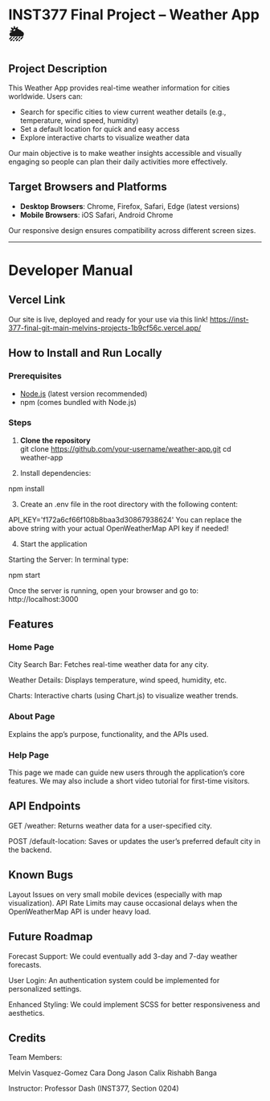 # INST377 Final Project – Weather App 🌦️

## Project Description
This Weather App provides real-time weather information for cities worldwide. Users can:
- Search for specific cities to view current weather details (e.g., temperature, wind speed, humidity)
- Set a default location for quick and easy access
- Explore interactive charts to visualize weather data

Our main objective is to make weather insights accessible and visually engaging so people can plan their daily activities more effectively.

## Target Browsers and Platforms
- **Desktop Browsers**: Chrome, Firefox, Safari, Edge (latest versions)  
- **Mobile Browsers**: iOS Safari, Android Chrome  

Our responsive design ensures compatibility across different screen sizes.

---

# Developer Manual

## Vercel Link
Our site is live, deployed and ready for your use via this link!
https://inst-377-final-git-main-melvins-projects-1b9cf56c.vercel.app/

## How to Install and Run Locally


### Prerequisites
- [Node.js](https://nodejs.org/) (latest version recommended)
- npm (comes bundled with Node.js)

### Steps
1. **Clone the repository**  
   git clone https://github.com/your-username/weather-app.git
   cd weather-app

2. Install dependencies:

npm install

3. Create an .env file in the root directory with the following content:

API_KEY='f172a6cf66f108b8baa3d30867938624'
You can replace the above string with your actual OpenWeatherMap API key if needed!

4. Start the application

Starting the Server:
In terminal type:

npm start

Once the server is running, open your browser and go to: http://localhost:3000

## Features
### Home Page

City Search Bar: Fetches real-time weather data for any city.

Weather Details: Displays temperature, wind speed, humidity, etc.

Charts: Interactive charts (using Chart.js) to visualize weather trends.

### About Page

Explains the app’s purpose, functionality, and the APIs used.

### Help Page

This page we made can guide new users through the application’s core features.
We may also include a short video tutorial for first-time visitors.

## API Endpoints
GET /weather:
Returns weather data for a user-specified city.

POST /default-location:
Saves or updates the user’s preferred default city in the backend.


## Known Bugs
Layout Issues on very small mobile devices (especially with map visualization).
API Rate Limits may cause occasional delays when the OpenWeatherMap API is under heavy load.

## Future Roadmap
Forecast Support: We could eventually add 3-day and 7-day weather forecasts.

User Login: An authentication system could be implemented for personalized settings.

Enhanced Styling: We could implement SCSS for better responsiveness and aesthetics.


## Credits
Team Members:

Melvin Vasquez-Gomez
Cara Dong
Jason Calix
Rishabh Banga

Instructor: Professor Dash (INST377, Section 0204)
